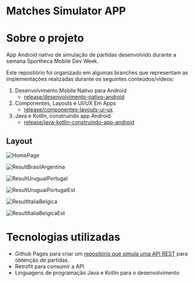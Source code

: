 # Matches Simulator APP

# Sobre o projeto

App Android nativo de simulação de partidas desenvolvido durante a semana Sportheca Mobile Dev Week.

Este repositório foi organizado em algumas branches que representam as implementações realizadas durante os seguintes conteúdos/vídeos:

1. Desenvolvimento Mobile Nativo para Android
    - [release/desenvolvimento-nativo-android](https://github.com/srcabral/matches-simulator/tree/release/desenvolvimento-nativo-android)
2. Componentes, Layouts e UI/UX Em Apps
    - [release/componentes-layouts-ui-ux](https://github.com/srcabral/matches-simulator/tree/release/componentes-layouts-ui-ux-em-apps-android)
3. Java e Kotlin, construindo app Android
    - [release/java-kotlin-construindo-app-android](https://github.com/srcabral/matches-simulator/tree/release/java-kotlin-construindo-app-android)

## Layout
![HomePage](https://github.com/srcabral/Assets/blob/main/img/Matches%20Simulator/Screenshot_20220221-170153.png)

![ResultBrasilArgentina](https://github.com/srcabral/Assets/blob/main/img/Matches%20Simulator/Screenshot_20220221-170257.png)

![ResultUruguaiPortugal](https://github.com/srcabral/Assets/blob/main/img/Matches%20Simulator/Screenshot_20220221-170316.png)

![ResultUruguaiPortugalEst](https://github.com/srcabral/Assets/blob/main/img/Matches%20Simulator/Screenshot_20220221-170311.png)

![ResultItaliaBelgica](https://github.com/srcabral/Assets/blob/main/img/Matches%20Simulator/Screenshot_20220221-170316.png)

![ResultItaliaBelgicaEst](https://github.com/srcabral/Assets/blob/main/img/Matches%20Simulator/Screenshot_20220221-170322.png)

# Tecnologias utilizadas

* Github Pages para criar um [repositório que simula uma API REST](https://github.com/srcabral/matches-simulator-api) para obtenção de partidas.
* Retrofit para consumir a API
* Linguagens de programação Java e Kotlin para o desenvolvimento


